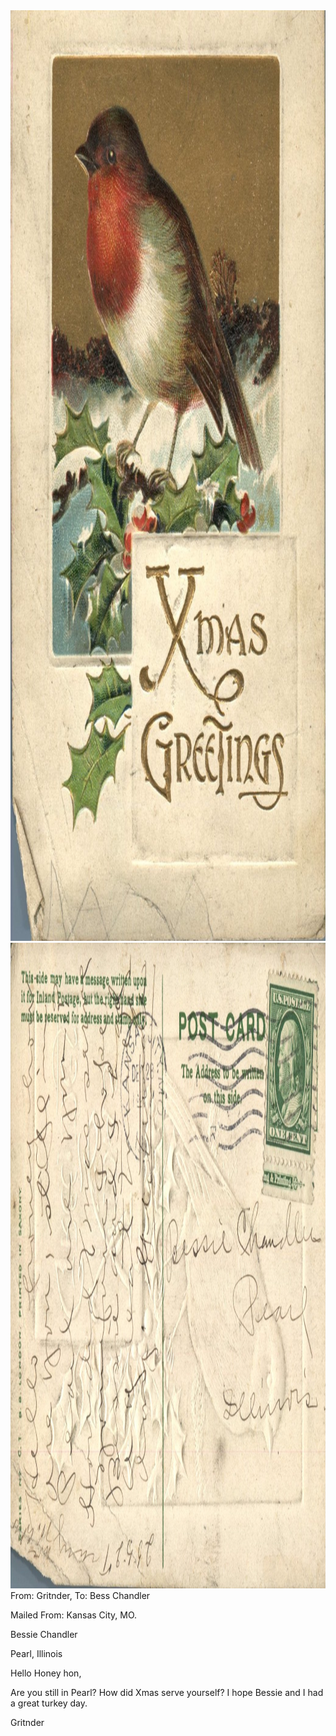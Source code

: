 <html><body><img class="alignnone size-full wp-image-1337" src="/wp-content/uploads/2014/06/postcard-2014-20140613_14422227_0586.jpg" alt="postcard-2014-20140613_14422227_0586" width="1038" height="1489"> <img class="alignnone size-full wp-image-1338" src="/wp-content/uploads/2014/06/postcard-2014-20140613_14423058_0587.jpg" alt="postcard-2014-20140613_14423058_0587" width="1522" height="1033">From: Gritnder, To: Bess Chandler

Mailed From: Kansas City, MO.



Bessie Chandler

Pearl, Illinois



Hello Honey hon,

Are you still in Pearl? How did Xmas serve yourself? I hope Bessie and I had a great turkey day.

Gritnder</body></html>